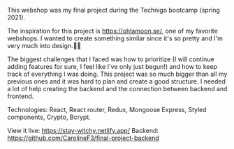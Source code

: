 This webshop was my final project during the Technigo bootcamp (spring 2021).</br>

The inspiration for this project is https://ohlamoon.se/, one of my favorite webshops. I wanted to create something similar since it's so pretty and I'm very much into design.🧙‍♀️</br>

The biggest challenges that I faced was how to prioritize (I will continue adding features for sure, I feel like I've only just begun!) and how to keep track of everything I was doing. This project was so much bigger than all my previous ones and it was hard to plan and create a good structure. I needed a lot of help creating the backend and the connection between backend and frontend.</br>

Technologies: React, React router, Redux, Mongoose Express, Styled components, Crypto, Bcrypt.</br>

View it live: https://stay-witchy.netlify.app/
Backend: https://github.com/CarolineF3/final-project-backend
